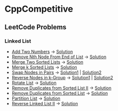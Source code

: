 # CppCompetitive


## LeetCode Problems

### Linked List
* [Add Two Numbers](https://leetcode.com/problems/add-two-numbers/) -> [Solution](https://github.com/sanjeetboora/CppCompetitive/blob/master/Leetcode/LinkedList/AddTwoNumbers.cpp)
* [Remove Nth Node From End of List](https://leetcode.com/problems/remove-nth-node-from-end-of-list/) -> [Solution](https://github.com/sanjeetboora/CppCompetitive/blob/master/Leetcode/LinkedList/RemoveNthNodeFromEndofList.cpp)
* [Merge Two Sorted Lists](https://leetcode.com/problems/merge-two-sorted-lists/) -> [Solution](https://github.com/sanjeetboora/CppCompetitive/blob/master/Leetcode/LinkedList/MergeTwoSortedLists.cpp)
* [Merge k Sorted Lists](https://leetcode.com/problems/merge-k-sorted-lists/) -> [Solution](https://github.com/sanjeetboora/CppCompetitive/blob/master/Leetcode/LinkedList/MergeKSortedLists.cpp)
* [Swap Nodes in Pairs](https://leetcode.com/problems/swap-nodes-in-pairs/) -> [Solution1](https://github.com/sanjeetboora/CppCompetitive/blob/master/Leetcode/LinkedList/SwapNodesInPairs.cpp) | [Solution2](https://github.com/sanjeetboora/CppCompetitive/blob/master/Leetcode/LinkedList/SwapNodesInPairs2.cpp)
* [Reverse Nodes in k-Group](https://leetcode.com/problems/reverse-nodes-in-k-group/) -> [Solution1](https://github.com/sanjeetboora/CppCompetitive/blob/master/Leetcode/LinkedList/ReverseNodesInKGroup.cpp) | [Solution2](https://github.com/sanjeetboora/CppCompetitive/blob/master/Leetcode/LinkedList/ReverseNodesInKGroup2.cpp)
* [Rotate List](https://leetcode.com/problems/rotate-list/) -> [Solution](https://github.com/sanjeetboora/CppCompetitive/blob/master/Leetcode/LinkedList/RotateList.cpp)
* [Remove Duplicates from Sorted List II](https://leetcode.com/problems/remove-duplicates-from-sorted-list-ii/) -> [Solution](https://github.com/sanjeetboora/CppCompetitive/blob/master/Leetcode/LinkedList/RemoveDuplicatesFromSortedListII.cpp)
* [Remove Duplicates from Sorted List](https://leetcode.com/problems/remove-duplicates-from-sorted-list/) -> [Solution](https://github.com/sanjeetboora/CppCompetitive/blob/master/Leetcode/LinkedList/RemoveDuplicatesFromSortedList.cpp)
* [Partition List](https://leetcode.com/problems/partition-list/) -> [Solution](https://github.com/sanjeetboora/CppCompetitive/blob/master/Leetcode/LinkedList/PartitionList.cpp)
* [Reverse Linked List II](https://leetcode.com/problems/reverse-linked-list-ii/) -> [Solution](https://github.com/sanjeetboora/CppCompetitive/blob/master/Leetcode/LinkedList/ReverseLinkedListII.cpp)


